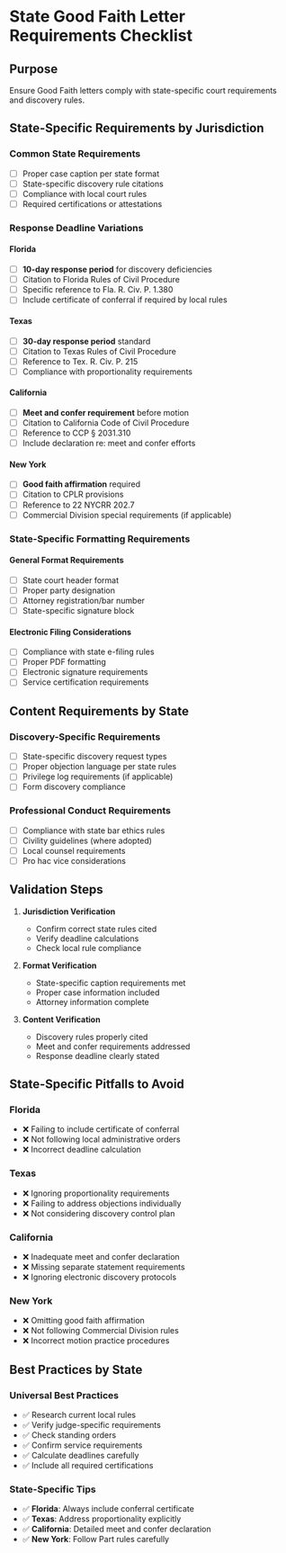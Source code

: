 # State Good Faith Letter Requirements Checklist

## Purpose
Ensure Good Faith letters comply with state-specific court requirements and discovery rules.

## State-Specific Requirements by Jurisdiction

### Common State Requirements
- [ ] Proper case caption per state format
- [ ] State-specific discovery rule citations
- [ ] Compliance with local court rules
- [ ] Required certifications or attestations

### Response Deadline Variations

#### Florida
- [ ] **10-day response period** for discovery deficiencies
- [ ] Citation to Florida Rules of Civil Procedure
- [ ] Specific reference to Fla. R. Civ. P. 1.380
- [ ] Include certificate of conferral if required by local rules

#### Texas
- [ ] **30-day response period** standard
- [ ] Citation to Texas Rules of Civil Procedure
- [ ] Reference to Tex. R. Civ. P. 215
- [ ] Compliance with proportionality requirements

#### California
- [ ] **Meet and confer requirement** before motion
- [ ] Citation to California Code of Civil Procedure
- [ ] Reference to CCP § 2031.310
- [ ] Include declaration re: meet and confer efforts

#### New York
- [ ] **Good faith affirmation** required
- [ ] Citation to CPLR provisions
- [ ] Reference to 22 NYCRR 202.7
- [ ] Commercial Division special requirements (if applicable)

### State-Specific Formatting Requirements

#### General Format Requirements
- [ ] State court header format
- [ ] Proper party designation
- [ ] Attorney registration/bar number
- [ ] State-specific signature block

#### Electronic Filing Considerations
- [ ] Compliance with state e-filing rules
- [ ] Proper PDF formatting
- [ ] Electronic signature requirements
- [ ] Service certification requirements

## Content Requirements by State

### Discovery-Specific Requirements
- [ ] State-specific discovery request types
- [ ] Proper objection language per state rules
- [ ] Privilege log requirements (if applicable)
- [ ] Form discovery compliance

### Professional Conduct Requirements
- [ ] Compliance with state bar ethics rules
- [ ] Civility guidelines (where adopted)
- [ ] Local counsel requirements
- [ ] Pro hac vice considerations

## Validation Steps

1. **Jurisdiction Verification**
   - Confirm correct state rules cited
   - Verify deadline calculations
   - Check local rule compliance

2. **Format Verification**
   - State-specific caption requirements met
   - Proper case information included
   - Attorney information complete

3. **Content Verification**
   - Discovery rules properly cited
   - Meet and confer requirements addressed
   - Response deadline clearly stated

## State-Specific Pitfalls to Avoid

### Florida
- ❌ Failing to include certificate of conferral
- ❌ Not following local administrative orders
- ❌ Incorrect deadline calculation

### Texas
- ❌ Ignoring proportionality requirements
- ❌ Failing to address objections individually
- ❌ Not considering discovery control plan

### California
- ❌ Inadequate meet and confer declaration
- ❌ Missing separate statement requirements
- ❌ Ignoring electronic discovery protocols

### New York
- ❌ Omitting good faith affirmation
- ❌ Not following Commercial Division rules
- ❌ Incorrect motion practice procedures

## Best Practices by State

### Universal Best Practices
- ✅ Research current local rules
- ✅ Verify judge-specific requirements
- ✅ Check standing orders
- ✅ Confirm service requirements
- ✅ Calculate deadlines carefully
- ✅ Include all required certifications

### State-Specific Tips
- ✅ **Florida**: Always include conferral certificate
- ✅ **Texas**: Address proportionality explicitly
- ✅ **California**: Detailed meet and confer declaration
- ✅ **New York**: Follow Part rules carefully